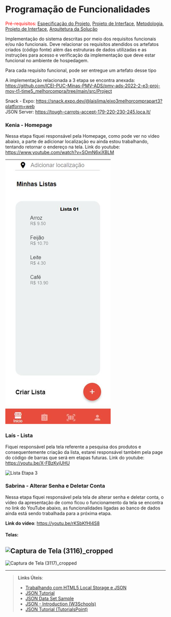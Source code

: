 # Programação de Funcionalidades

<span style="color:red">Pré-requisitos: <a href="2-Especificação do Projeto.md"> Especificação do Projeto</a></span>, <a href="3-Projeto de Interface.md"> Projeto de Interface</a>, <a href="4-Metodologia.md"> Metodologia</a>, <a href="3-Projeto de Interface.md"> Projeto de Interface</a>, <a href="5-Arquitetura da Solução.md"> Arquitetura da Solução</a>

Implementação do sistema descritas por meio dos requisitos funcionais e/ou não funcionais. Deve relacionar os requisitos atendidos os artefatos criados (código fonte) além das estruturas de dados utilizadas e as instruções para acesso e verificação da implementação que deve estar funcional no ambiente de hospedagem.

Para cada requisito funcional, pode ser entregue um artefato desse tipo

A implementação relacionada a 3 etapa se encontra anexada: <br />
https://github.com/ICEI-PUC-Minas-PMV-ADS/pmv-ads-2022-2-e3-proj-mov-t1-time5_melhorcompra/tree/main/src/Project

Snack - Expo: https://snack.expo.dev/@laislima/eixo3melhorcomprapart3?platform=web <br />
JSON Server: https://tough-carrots-accept-179-220-230-245.loca.lt/

### Kenia - Homepage
Nessa etapa fiquei responsável pela Homepage, como pode ver no video abaixo, a parte de adicionar localização eu ainda estou trabalhando, tentando retornar o endereço na tela. Link do youtube: https://www.youtube.com/watch?v=SOmN6xiXBLM

![HomePage Etapa 3](img/HomePage.JPG)

### Laís - Lista
Fiquei responsável pela tela referente a pesquisa dos produtos e consequentemente criação da lista, estarei responsável também pela page do código de barras que será em etapas futuras. Link do youtube: https://youtu.be/X-FBzKyjUHU

![Lista Etapa 3](https://user-images.githubusercontent.com/32153247/198909356-548e28dc-fabd-472c-82fe-b1af3c4b704f.jpeg)

### Sabrina - Alterar Senha e Deletar Conta
Nessa etapa fiquei responsável pela tela de alterar senha e deletar conta, o vídeo da apresentação de como ficou o funcionamento da tela se encontra no link do YouTube abaixo, as funcionalidades ligadas ao banco de dados ainda está sendo trabalhada para a próxima etapa.

**Link do vídeo**:
https://youtu.be/rKSbKfHl4S8

#### Telas:

![Captura de Tela (3116)_cropped](https://user-images.githubusercontent.com/91202959/198904358-68fa8787-129b-43eb-8c12-ff8b68ff5830.png)
-----------------
![Captura de Tela (3117)_cropped](https://user-images.githubusercontent.com/91202959/198904371-24ee6eb1-8a9a-429c-9be2-af92ed4969ae.png)


-----
> **Links Úteis**:
>
> - [Trabalhando com HTML5 Local Storage e JSON](https://www.devmedia.com.br/trabalhando-com-html5-local-storage-e-json/29045)
> - [JSON Tutorial](https://www.w3resource.com/JSON)
> - [JSON Data Set Sample](https://opensource.adobe.com/Spry/samples/data_region/JSONDataSetSample.html)
> - [JSON - Introduction (W3Schools)](https://www.w3schools.com/js/js_json_intro.asp)
> - [JSON Tutorial (TutorialsPoint)](https://www.tutorialspoint.com/json/index.htm)
